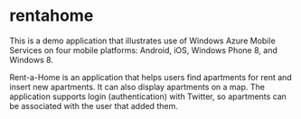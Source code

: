 rentahome
=========

This is a demo application that illustrates use of Windows Azure Mobile Services on four mobile platforms: Android, iOS, Windows Phone 8, and Windows 8.

Rent-a-Home is an application that helps users find apartments for rent and insert new apartments. It can also display apartments on a map. The application supports login (authentication) with Twitter, so apartments can be associated with the user that added them.
